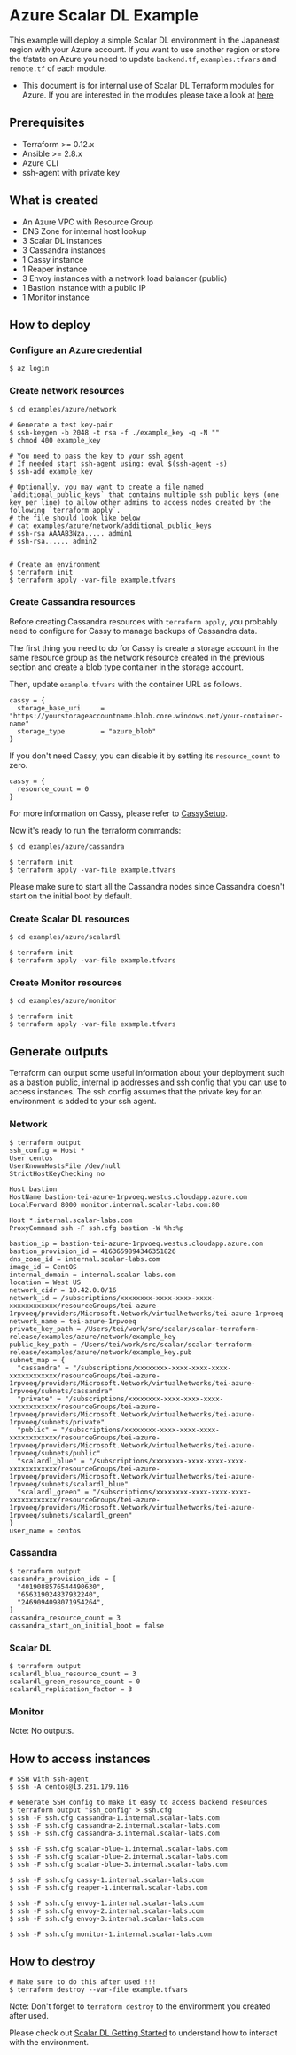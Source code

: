 # Azure Scalar DL Example
This example will deploy a simple Scalar DL environment in the Japaneast region with your Azure account. If you want to use another region or store the tfstate on Azure you need to update `backend.tf`, `examples.tfvars` and `remote.tf` of each module.

* This document is for internal use of Scalar DL Terraform modules for Azure. If you are interested in the modules please take a look at [here](../../modules/azure)

## Prerequisites
* Terraform >= 0.12.x
* Ansible >= 2.8.x
* Azure CLI
* ssh-agent with private key

## What is created
* An Azure VPC with Resource Group
* DNS Zone for internal host lookup
* 3 Scalar DL instances
* 3 Cassandra instances
* 1 Cassy instance
* 1 Reaper instance
* 3 Envoy instances with a network load balancer (public)
* 1 Bastion instance with a public IP
* 1 Monitor instance

## How to deploy

### Configure an Azure credential

```console
$ az login
```

### Create network resources

```console
$ cd examples/azure/network

# Generate a test key-pair
$ ssh-keygen -b 2048 -t rsa -f ./example_key -q -N ""
$ chmod 400 example_key

# You need to pass the key to your ssh agent
# If needed start ssh-agent using: eval $(ssh-agent -s)
$ ssh-add example_key

# Optionally, you may want to create a file named `additional_public_keys` that contains multiple ssh public keys (one key per line) to allow other admins to access nodes created by the following `terraform apply`.
# the file should look like below
# cat examples/azure/network/additional_public_keys
# ssh-rsa AAAAB3Nza..... admin1
# ssh-rsa...... admin2


# Create an environment
$ terraform init
$ terraform apply -var-file example.tfvars
```

### Create Cassandra resources

Before creating Cassandra resources with `terraform apply`, you probably need to configure for Cassy to manage backups of Cassandra data. 

The first thing you need to do for Cassy is create a storage account in the same resource group as the network resource created in the previous section and create a blob type container in the storage account.

Then, update `example.tfvars` with the container URL as follows.

```
cassy = {
  storage_base_uri     = "https://yourstorageaccountname.blob.core.windows.net/your-container-name"
  storage_type         = "azure_blob"
}
```

If you don't need Cassy, you can disable it by setting its `resource_count` to zero.

```
cassy = {
  resource_count = 0
}
```

For more information on Cassy, please refer to [CassySetup](../../docs/CassySetup.md).

Now it's ready to run the terraform commands:

```console
$ cd examples/azure/cassandra

$ terraform init
$ terraform apply -var-file example.tfvars
```

Please make sure to start all the Cassandra nodes since Cassandra doesn't start on the initial boot by default.

### Create Scalar DL resources

```console
$ cd examples/azure/scalardl

$ terraform init
$ terraform apply -var-file example.tfvars
```

### Create Monitor resources

```console
$ cd examples/azure/monitor

$ terraform init
$ terraform apply -var-file example.tfvars
```

## Generate outputs
Terraform can output some useful information about your deployment such as a bastion public, internal ip addresses and ssh config that you can use to access instances. The ssh config assumes that the private key for an environment is added to your ssh agent.

### Network

```
$ terraform output
ssh_config = Host *
User centos
UserKnownHostsFile /dev/null
StrictHostKeyChecking no

Host bastion
HostName bastion-tei-azure-1rpvoeq.westus.cloudapp.azure.com
LocalForward 8000 monitor.internal.scalar-labs.com:80

Host *.internal.scalar-labs.com
ProxyCommand ssh -F ssh.cfg bastion -W %h:%p

bastion_ip = bastion-tei-azure-1rpvoeq.westus.cloudapp.azure.com
bastion_provision_id = 4163659894346351826
dns_zone_id = internal.scalar-labs.com
image_id = CentOS
internal_domain = internal.scalar-labs.com
location = West US
network_cidr = 10.42.0.0/16
network_id = /subscriptions/xxxxxxxx-xxxx-xxxx-xxxx-xxxxxxxxxxxx/resourceGroups/tei-azure-1rpvoeq/providers/Microsoft.Network/virtualNetworks/tei-azure-1rpvoeq
network_name = tei-azure-1rpvoeq
private_key_path = /Users/tei/work/src/scalar/scalar-terraform-release/examples/azure/network/example_key
public_key_path = /Users/tei/work/src/scalar/scalar-terraform-release/examples/azure/network/example_key.pub
subnet_map = {
  "cassandra" = "/subscriptions/xxxxxxxx-xxxx-xxxx-xxxx-xxxxxxxxxxxx/resourceGroups/tei-azure-1rpvoeq/providers/Microsoft.Network/virtualNetworks/tei-azure-1rpvoeq/subnets/cassandra"
  "private" = "/subscriptions/xxxxxxxx-xxxx-xxxx-xxxx-xxxxxxxxxxxx/resourceGroups/tei-azure-1rpvoeq/providers/Microsoft.Network/virtualNetworks/tei-azure-1rpvoeq/subnets/private"
  "public" = "/subscriptions/xxxxxxxx-xxxx-xxxx-xxxx-xxxxxxxxxxxx/resourceGroups/tei-azure-1rpvoeq/providers/Microsoft.Network/virtualNetworks/tei-azure-1rpvoeq/subnets/public"
  "scalardl_blue" = "/subscriptions/xxxxxxxx-xxxx-xxxx-xxxx-xxxxxxxxxxxx/resourceGroups/tei-azure-1rpvoeq/providers/Microsoft.Network/virtualNetworks/tei-azure-1rpvoeq/subnets/scalardl_blue"
  "scalardl_green" = "/subscriptions/xxxxxxxx-xxxx-xxxx-xxxx-xxxxxxxxxxxx/resourceGroups/tei-azure-1rpvoeq/providers/Microsoft.Network/virtualNetworks/tei-azure-1rpvoeq/subnets/scalardl_green"
}
user_name = centos
```

### Cassandra

```
$ terraform output
cassandra_provision_ids = [
  "4019088576544490630",
  "656319024837932240",
  "2469094098071954264",
]
cassandra_resource_count = 3
cassandra_start_on_initial_boot = false
```

### Scalar DL

```
$ terraform output
scalardl_blue_resource_count = 3
scalardl_green_resource_count = 0
scalardl_replication_factor = 3
```

### Monitor
Note: No outputs.

## How to access instances

```console
# SSH with ssh-agent
$ ssh -A centos@13.231.179.116

# Generate SSH config to make it easy to access backend resources
$ terraform output "ssh_config" > ssh.cfg
$ ssh -F ssh.cfg cassandra-1.internal.scalar-labs.com
$ ssh -F ssh.cfg cassandra-2.internal.scalar-labs.com
$ ssh -F ssh.cfg cassandra-3.internal.scalar-labs.com

$ ssh -F ssh.cfg scalar-blue-1.internal.scalar-labs.com
$ ssh -F ssh.cfg scalar-blue-2.internal.scalar-labs.com
$ ssh -F ssh.cfg scalar-blue-3.internal.scalar-labs.com

$ ssh -F ssh.cfg cassy-1.internal.scalar-labs.com
$ ssh -F ssh.cfg reaper-1.internal.scalar-labs.com

$ ssh -F ssh.cfg envoy-1.internal.scalar-labs.com
$ ssh -F ssh.cfg envoy-2.internal.scalar-labs.com
$ ssh -F ssh.cfg envoy-3.internal.scalar-labs.com

$ ssh -F ssh.cfg monitor-1.internal.scalar-labs.com
```

## How to destroy

```console
# Make sure to do this after used !!!
$ terraform destroy --var-file example.tfvars
```

Note: Don't forget to `terraform destroy` to the environment you created after used.

Please check out [Scalar DL Getting Started](https://scalardl.readthedocs.io/en/latest/getting-started/) to understand how to interact with the environment.
